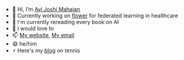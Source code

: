 - 👋 Hi, I’m  [Avi Joshi Mahajan](https://github.com/ajm9770)
- 👀 Currently working on [flower](https://flower.dev/) for federated learning in healthcare
- 🌱 I'm currently rereading every book on AI
- 💞️ I would love to 
- 📫 [My website](https://ajm9770.github.io), [My email](mahajan.avi@gmail.com)
- 😄 he/him
- ⚡ Here's my [blog](https://wimblenews.blogspot.com) on tennis

<!---
ajm9770/ajm9770 is a ✨ special ✨ repository because its `README.md` (this file) appears on your GitHub profile.
You can click the Preview link to take a look at your changes.
--->
